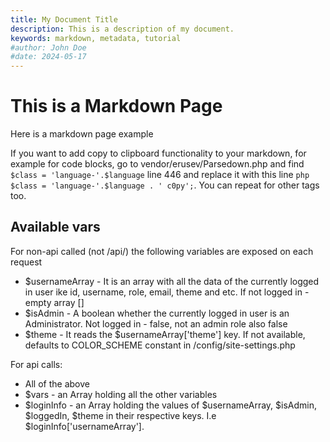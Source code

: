 ```yaml
---
title: My Document Title
description: This is a description of my document.
keywords: markdown, metadata, tutorial
#author: John Doe
#date: 2024-05-17
---
```


# This is a Markdown Page

Here is a markdown page example

If you want to add copy to clipboard functionality to your markdown, for example for code blocks, go to vendor/erusev/Parsedown.php and find `$class = 'language-'.$language` line 446 and replace it with this line ``` php $class = 'language-'.$language . ' c0py'; ```. You can repeat for other tags too.

## Available vars

For non-api called (not /api/) the following variables are exposed on each request

- $usernameArray - It is an array with all the data of the currently logged in user ike id, username, role, email, theme and etc. If not logged in - empty array []
- $isAdmin - A boolean whether the currently logged in user is an Administrator. Not logged in - false, not an admin role also false
- $theme - It reads the $usernameArray['theme'] key. If not available, defaults to COLOR_SCHEME constant in /config/site-settings.php

For api calls:

- All of the above
- $vars - an Array holding all the other variables
- $loginInfo - an Array holding the values of $usernameArray, $isAdmin, $loggedIn, $theme in their respective keys. I.e $loginInfo['usernameArray'].
